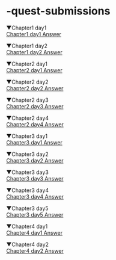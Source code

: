 # -quest-submissions
▼Chapter1 day1<br>
[Chapter1 day1 Answer](https://github.com/minku777/-quest-submissions/blob/main/Chapter1/Quests_day1.md)

▼Chapter1 day2<br>
[Chapter1 day2 Answer](https://github.com/minku777/-quest-submissions/blob/main/Chapter1/Quests_day2.md)

▼Chapter2 day1<br>
[Chapter2 day1 Answer](https://github.com/minku777/-quest-submissions/tree/main/Chapter2/day1)

▼Chapter2 day2<br>
[Chapter2 day2 Answer](https://github.com/minku777/-quest-submissions/tree/main/Chapter2/day2)

▼Chapter2 day3<br>
[Chapter2 day3 Answer](https://github.com/minku777/-quest-submissions/tree/main/Chapter2/day3)

▼Chapter2 day4<br>
[Chapter2 day4 Answer](https://github.com/minku777/-quest-submissions/tree/main/Chapter2/day4)

▼Chapter3 day1<br>
[Chapter3 day1 Answer](https://github.com/minku777/-quest-submissions/issues/1)

▼Chapter3 day2<br>
[Chapter3 day2 Answer](https://github.com/minku777/-quest-submissions/issues/2)

▼Chapter3 day3<br>
[Chapter3 day3 Answer](https://github.com/minku777/-quest-submissions/issues/3)

▼Chapter3 day4<br>
[Chapter3 day4 Answer](https://github.com/minku777/-quest-submissions/issues/4)

▼Chapter3 day5<br>
[Chapter3 day5 Answer](https://github.com/minku777/-quest-submissions/issues/5)

▼Chapter4 day1<br>
[Chapter4 day1 Answer](https://github.com/minku777/-quest-submissions/issues/6)


▼Chapter4 day2<br>
[Chapter4 day2 Answer](https://github.com/minku777/-quest-submissions/issues/7)
